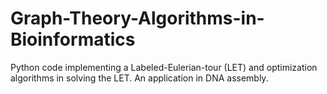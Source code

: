 # Graph-Theory-Algorithms-in-Bioinformatics
Python code implementing a Labeled-Eulerian-tour (LET) and optimization algorithms in solving the LET. An application in DNA assembly.
